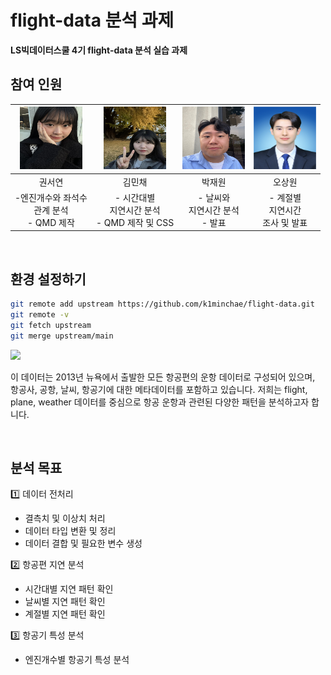 # flight-data 분석 과제

**LS빅데이터스쿨 4기 flight-data 분석 실습 과제**

## 참여 인원

| <img src="./readme/seoyeon.jpg" width="100px;" height="100px;"> | <img src="./readme/minchae.jpg" width="100px;" height="100px;"> | <img src="./readme/jaewon.jpg" width="100px;" height="100px;"> | <img src="./readme/sangwon.jpg" width="100px;" height="100px;"> |
| :-------------------------------------------------------------: | :-------------------------------------------------------------: | :------------------------------------------------------------: | :-------------------------------------------------------------: |
|                             권서연                              |                             김민채                              |                             박재원                             |                             오상원                              |
|         -엔진개수와 좌석수<br> 관계 분석<br> - QMD 제작         |       - 시간대별 <br>지연시간 분석 <br> - QMD 제작 및 CSS       |             - 날씨와 <br>지연시간 분석 <br> - 발표             |             - 계절별<br> 지연시간<br> 조사 및 발표              |

<br>

## 환경 설정하기

```bash
git remote add upstream https://github.com/k1minchae/flight-data.git
git remote -v
git fetch upstream
git merge upstream/main
```

![](https://docs.ropensci.org/dittodb/articles/relational-nycflights.svg)

이 데이터는 2013년 뉴욕에서 출발한 모든 항공편의 운항 데이터로 구성되어 있으며, 항공사, 공항, 날씨, 항공기에 대한 메타데이터를 포함하고 있습니다. 저희는 flight, plane, weather 데이터를 중심으로 항공 운항과 관련된 다양한 패턴을 분석하고자 합니다.

<br>

## 분석 목표

1️⃣ 데이터 전처리

- 결측치 및 이상치 처리
- 데이터 타입 변환 및 정리
- 데이터 결합 및 필요한 변수 생성

2️⃣ 항공편 지연 분석

- 시간대별 지연 패턴 확인
- 날씨별 지연 패턴 확인
- 계절별 지연 패턴 확인

3️⃣ 항공기 특성 분석

- 엔진개수별 항공기 특성 분석

<br>

